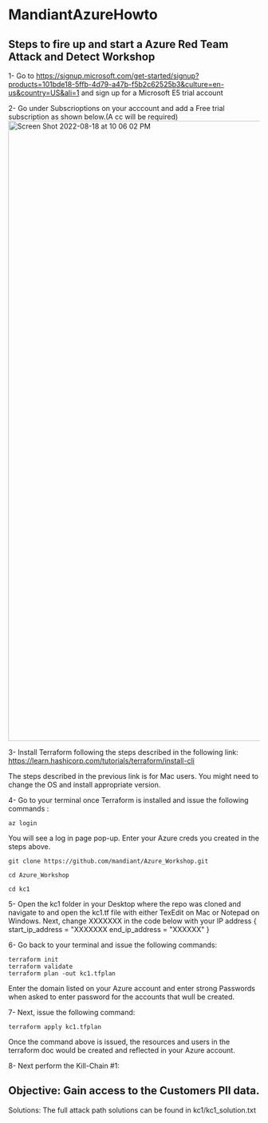 # MandiantAzureHowto

## Steps to fire up and start a Azure Red Team Attack and Detect Workshop

1- Go to https://signup.microsoft.com/get-started/signup?products=101bde18-5ffb-4d79-a47b-f5b2c62525b3&culture=en-us&country=US&ali=1 and sign up for a Microsoft E5 trial account

2- Go under Subscrioptions on your acccount and add a Free trial subscription as shown below.(A cc will be required)
    <img width="1242" alt="Screen Shot 2022-08-18 at 10 06 02 PM" src="https://user-images.githubusercontent.com/111548571/185527023-582f14f9-79d4-4d30-8b74-df6af72df37c.png">

3- Install Terraform following the steps described in the following link:
 https://learn.hashicorp.com/tutorials/terraform/install-cli
 
 The steps described in the previous link is for Mac users. You might need to change the OS and install appropriate version. 
 
4- Go to your terminal once Terraform is installed and issue the following commands :

```
az login

```

You will see a log in page pop-up. Enter your Azure creds you created in the steps above.

```
git clone https://github.com/mandiant/Azure_Workshop.git

cd Azure_Workshop

cd kc1
```
5- Open the kc1 folder in your Desktop where the repo was cloned and navigate to and open the kc1.tf file with either TexEdit on Mac or Notepad on Windows. Next, change XXXXXXX in the code below with your IP address
{
start_ip_address    = "XXXXXXX
  end_ip_address    = "XXXXXX"
}

6- Go back to your terminal and issue the following commands: 

```
terraform init
terraform validate
terraform plan -out kc1.tfplan

```
Enter the domain listed on your Azure account and enter strong Passwords when asked to enter password for the accounts that wull be created. 

7- Next, issue the following command: 

```
terraform apply kc1.tfplan

```
Once the command above is issued, the resources and users in the terraform doc would be created and reflected in your Azure account. 

8- Next perform the Kill-Chain #1:

## Objective: Gain access to the Customers PII data.

Solutions: The full attack path solutions can be found in kc1/kc1_solution.txt

